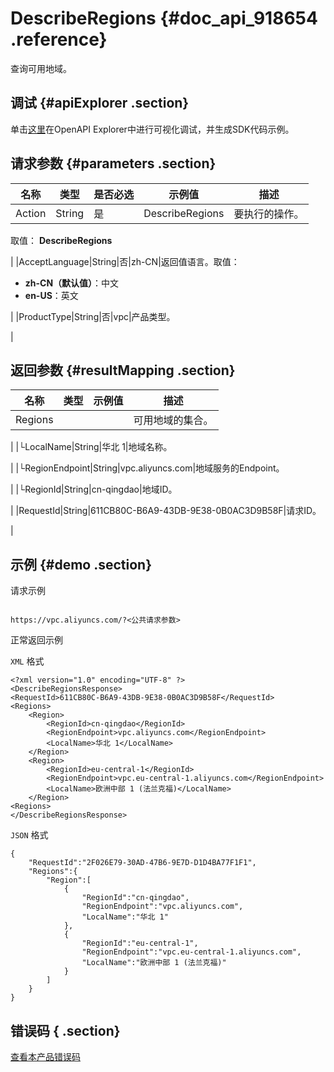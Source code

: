 # DescribeRegions {#doc_api_918654 .reference}

查询可用地域。

## 调试 {#apiExplorer .section}

单击[这里](https://api.aliyun.com/#product=Vpc&api=DescribeRegions)在OpenAPI Explorer中进行可视化调试，并生成SDK代码示例。

## 请求参数 {#parameters .section}

|名称|类型|是否必选|示例值|描述|
|--|--|----|---|--|
|Action|String|是|DescribeRegions|要执行的操作。

 取值： **DescribeRegions**

 |
|AcceptLanguage|String|否|zh-CN|返回值语言。取值：

 -   **zh-CN（默认值）**：中文
-   **en-US**：英文

 |
|ProductType|String|否|vpc|产品类型。

 |

## 返回参数 {#resultMapping .section}

|名称|类型|示例值|描述|
|--|--|---|--|
|Regions| | |可用地域的集合。

 |
|└LocalName|String|华北 1|地域名称。

 |
|└RegionEndpoint|String|vpc.aliyuncs.com|地域服务的Endpoint。

 |
|└RegionId|String|cn-qingdao|地域ID。

 |
|RequestId|String|611CB80C-B6A9-43DB-9E38-0B0AC3D9B58F|请求ID。

 |

## 示例 {#demo .section}

请求示例

``` {#request_demo}

https://vpc.aliyuncs.com/?<公共请求参数>

```

正常返回示例

`XML` 格式

``` {#xml_return_success_demo}
<?xml version="1.0" encoding="UTF-8" ?> 
<DescribeRegionsResponse> 
<RequestId>611CB80C-B6A9-43DB-9E38-0B0AC3D9B58F</RequestId>
<Regions>
	<Region>
		<RegionId>cn-qingdao</RegionId>
		<RegionEndpoint>vpc.aliyuncs.com</RegionEndpoint>
		<LocalName>华北 1</LocalName>
	</Region>
	<Region>
		<RegionId>eu-central-1</RegionId>
		<RegionEndpoint>vpc.eu-central-1.aliyuncs.com</RegionEndpoint>
		<LocalName>欧洲中部 1 (法兰克福)</LocalName>
	</Region>
<Regions>
</DescribeRegionsResponse>
```

`JSON` 格式

``` {#json_return_success_demo}
{
	"RequestId":"2F026E79-30AD-47B6-9E7D-D1D4BA77F1F1",
	"Regions":{
		"Region":[
			{
				"RegionId":"cn-qingdao",
				"RegionEndpoint":"vpc.aliyuncs.com",
				"LocalName":"华北 1"
			},
			{
				"RegionId":"eu-central-1",
				"RegionEndpoint":"vpc.eu-central-1.aliyuncs.com",
				"LocalName":"欧洲中部 1 (法兰克福)"
			}
		]
	}
}
```

## 错误码 { .section}

[查看本产品错误码](https://error-center.aliyun.com/status/product/Vpc)

